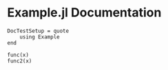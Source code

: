 # Example.jl Documentation

```@meta
DocTestSetup = quote
    using Example
end
```

```@docs
func(x)
func2(x)
```
